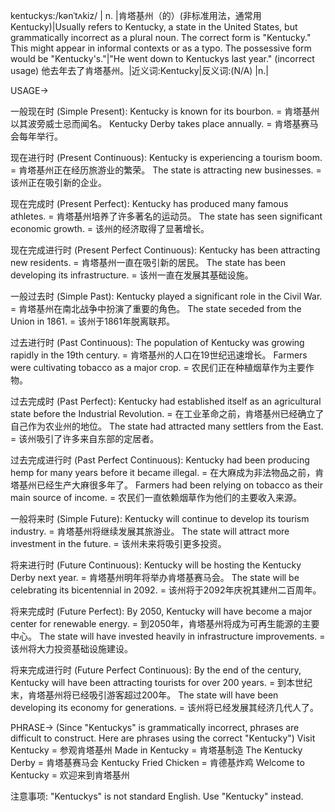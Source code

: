 kentuckys:/kənˈtʌkiz/
| n. |肯塔基州（的）(非标准用法，通常用Kentucky)|Usually refers to Kentucky, a state in the United States, but grammatically incorrect as a plural noun. The correct form is "Kentucky." This might appear in informal contexts or as a typo.  The possessive form would be "Kentucky's."|"He went down to Kentuckys last year." (incorrect usage) 他去年去了肯塔基州。|近义词:Kentucky|反义词:(N/A)
|n.|

USAGE->

一般现在时 (Simple Present):
Kentucky is known for its bourbon. = 肯塔基州以其波旁威士忌而闻名。
Kentucky Derby takes place annually. = 肯塔基赛马会每年举行。


现在进行时 (Present Continuous):
Kentucky is experiencing a tourism boom. = 肯塔基州正在经历旅游业的繁荣。
The state is attracting new businesses. = 该州正在吸引新的企业。


现在完成时 (Present Perfect):
Kentucky has produced many famous athletes. = 肯塔基州培养了许多著名的运动员。
The state has seen significant economic growth. = 该州的经济取得了显著增长。


现在完成进行时 (Present Perfect Continuous):
Kentucky has been attracting new residents. = 肯塔基州一直在吸引新的居民。
The state has been developing its infrastructure. = 该州一直在发展其基础设施。


一般过去时 (Simple Past):
Kentucky played a significant role in the Civil War. = 肯塔基州在南北战争中扮演了重要的角色。
The state seceded from the Union in 1861. = 该州于1861年脱离联邦。


过去进行时 (Past Continuous):
The population of Kentucky was growing rapidly in the 19th century. = 肯塔基州的人口在19世纪迅速增长。
Farmers were cultivating tobacco as a major crop. = 农民们正在种植烟草作为主要作物。


过去完成时 (Past Perfect):
Kentucky had established itself as an agricultural state before the Industrial Revolution. = 在工业革命之前，肯塔基州已经确立了自己作为农业州的地位。
The state had attracted many settlers from the East. = 该州吸引了许多来自东部的定居者。


过去完成进行时 (Past Perfect Continuous):
Kentucky had been producing hemp for many years before it became illegal. = 在大麻成为非法物品之前，肯塔基州已经生产大麻很多年了。
Farmers had been relying on tobacco as their main source of income. = 农民们一直依赖烟草作为他们的主要收入来源。


一般将来时 (Simple Future):
Kentucky will continue to develop its tourism industry. = 肯塔基州将继续发展其旅游业。
The state will attract more investment in the future. = 该州未来将吸引更多投资。


将来进行时 (Future Continuous):
Kentucky will be hosting the Kentucky Derby next year. = 肯塔基州明年将举办肯塔基赛马会。
The state will be celebrating its bicentennial in 2092. = 该州将于2092年庆祝其建州二百周年。


将来完成时 (Future Perfect):
By 2050, Kentucky will have become a major center for renewable energy. = 到2050年，肯塔基州将成为可再生能源的主要中心。
The state will have invested heavily in infrastructure improvements. = 该州将大力投资基础设施建设。


将来完成进行时 (Future Perfect Continuous):
By the end of the century, Kentucky will have been attracting tourists for over 200 years. = 到本世纪末，肯塔基州将已经吸引游客超过200年。
The state will have been developing its economy for generations. = 该州将已经发展其经济几代人了。


PHRASE-> (Since "Kentuckys" is grammatically incorrect, phrases are difficult to construct.  Here are phrases using the correct "Kentucky")
Visit Kentucky = 参观肯塔基州
Made in Kentucky = 肯塔基制造
The Kentucky Derby = 肯塔基赛马会
Kentucky Fried Chicken = 肯德基炸鸡
Welcome to Kentucky = 欢迎来到肯塔基州


注意事项:
"Kentuckys" is not standard English.  Use "Kentucky" instead.
